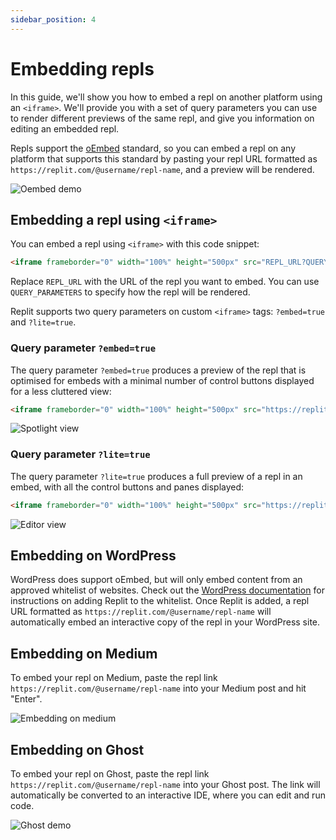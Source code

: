 ```yaml
---
sidebar_position: 4
---
```


# Embedding repls

In this guide, we'll show you how to embed a repl on another platform using an `<iframe>`. We'll provide you with a set of query parameters you can use to render different previews of the same repl, and give you information on editing an embedded repl.

Repls support the [oEmbed](https://oembed.com/) standard, so you can embed a repl on any platform that supports this standard by pasting your repl URL formatted as `https://replit.com/@username/repl-name`, and a preview will be rendered.

![Oembed demo](https://replit-docs-images.util.repl.co/images/repls/embed/oembed-demo.gif)

## Embedding a repl using `<iframe>`

You can embed a repl using `<iframe>` with this code snippet:

```html
<iframe frameborder="0" width="100%" height="500px" src="REPL_URL?QUERY_PARAMETERS"></iframe>
```

Replace `REPL_URL` with the URL of the repl you want to embed. You can use `QUERY_PARAMETERS` to specify how the repl will be rendered.

Replit supports two query parameters on custom `<iframe>` tags: `?embed=true` and `?lite=true`.

### Query parameter `?embed=true`

The query parameter `?embed=true` produces a preview of the repl that is optimised for embeds with a minimal number of control buttons displayed for a less cluttered view:

```html
<iframe frameborder="0" width="100%" height="500px" src="https://replit.com/@ritza/demo-embed?embed=true"></iframe>
```

![Spotlight view](https://replit-docs-images.util.repl.co/images/repls/embed/embed-true.png)


### Query parameter `?lite=true`

The query parameter `?lite=true` produces a full preview of a repl in an embed, with all the control buttons and panes displayed:

```html
<iframe frameborder="0" width="100%" height="500px" src="https://replit.com/@ritza/demo-embed?lite=true"></iframe>
```

![Editor view](https://replit-docs-images.util.repl.co/images/repls/embed/lite-true.png)


## Embedding on WordPress

WordPress does support oEmbed, but will only embed content from an approved whitelist of websites. Check out the [WordPress documentation](https://wordpress.org/support/article/embeds/#adding-support-for-an-oembed-enabled-site) for instructions on adding Replit to the whitelist. Once Replit is added, a repl URL formatted as `https://replit.com/@username/repl-name` will automatically embed an interactive copy of the repl in your WordPress site.

## Embedding on Medium

To embed your repl on Medium, paste the repl link `https://replit.com/@username/repl-name` into your Medium post and hit "Enter".

![Embedding on medium](https://replit-docs-images.util.repl.co/images/repls/embed/medium-embed.gif)

## Embedding on Ghost

To embed your repl on Ghost, paste the repl link `https://replit.com/@username/repl-name` into your Ghost post. The link will automatically be converted to an interactive IDE, where you can edit and run code.

![Ghost demo](https://replit-docs-images.util.repl.co/images/repls/embed/oembed-demo.gif)
